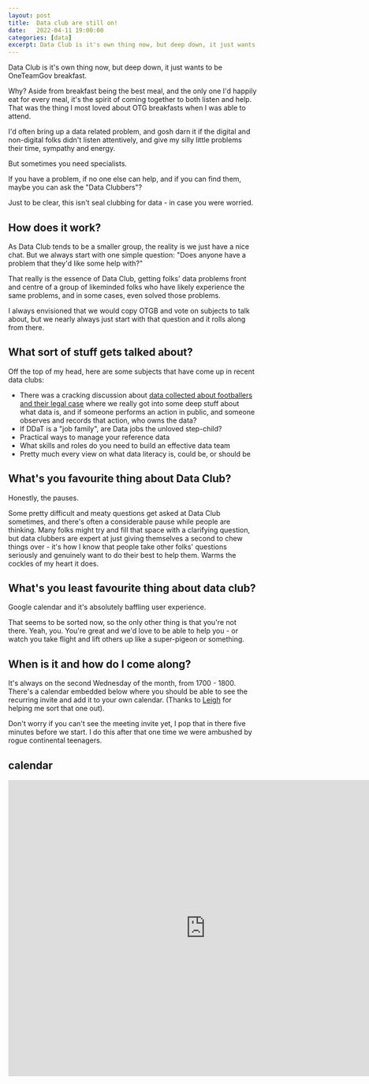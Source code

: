 ```yaml
---
layout: post
title:  Data club are still on!
date:   2022-04-11 19:00:00
categories: [data]
excerpt: Data Club is it's own thing now, but deep down, it just wants to be OneTeamGov breakfast.
---
```


Data Club is it's own thing now, but deep down, it just wants to be OneTeamGov breakfast.

Why? Aside from breakfast being the best meal, and the only one I'd happily eat for every meal, it's the spirit of coming together to both listen and help. That was the thing I most loved about OTG breakfasts when I was able to attend.

I'd often bring up a data related problem, and gosh darn it if the digital and non-digital folks didn't listen attentively, and give my silly little problems their time, sympathy and energy.

But sometimes you need specialists.

If you have a problem, if no one else can help, and if you can find them, maybe you can ask the "Data Clubbers"?

Just to be clear, this isn't seal clubbing for data - in case you were worried.

## How does it work?

As Data Club tends to be a smaller group, the reality is we just have a nice chat. But we always start with one simple question: "Does anyone have a problem that they'd like some help with?"

That really is the essence of Data Club, getting folks' data problems front and centre of a group of likeminded folks who have likely experience the same problems, and in some cases, even solved those problems.

I always envisioned that we would copy OTGB and vote on subjects to talk about, but we nearly always just start with that question and it rolls along from there.

## What sort of stuff gets talked about?

Off the top of my head, here are some subjects that have come up in recent data clubs:

-  There was a cracking discussion about [data collected about footballers and their legal case](https://www.bbc.co.uk/news/uk-wales-58873132) where we really got into some deep stuff about what data is, and if someone performs an action in public, and someone observes and records that action, who owns the data?
-  If DDaT is a "job family", are Data jobs the unloved step-child?
-  Practical ways to manage your reference data
-  What skills and roles do you need to build an effective data team
-  Pretty much every view on what data literacy is, could be, or should be

## What's you favourite thing about Data Club?

Honestly, the pauses.

Some pretty difficult and meaty questions get asked at Data Club sometimes, and there's often a considerable pause while people are thinking. Many folks might try and fill that space with a clarifying question, but data clubbers are expert at just giving themselves a second to chew things over - it's how I know that people take other folks' questions seriously and genuinely want to do their best to help them. Warms the cockles of my heart it does.

## What's you least favourite thing about data club?

Google calendar and it's absolutely baffling user experience.

That seems to be sorted now, so the only other thing is that you're not there. Yeah, you. You're great and we'd love to be able to help you - or watch you take flight and lift others up like a super-pigeon or something.

## When is it and how do I come along?

It's always on the second Wednesday of the month, from 1700 - 1800. There's a calendar embedded below where you should be able to see the recurring invite and add it to your own calendar. (Thanks to [Leigh](https://twitter.com/ldodds) for helping me sort that one out).

Don't worry if you can't see the meeting invite yet, I pop that in there five minutes before we start. I do this after that one time we were ambushed by rogue continental teenagers.

## calendar

<iframe src="https://calendar.google.com/calendar/embed?src=fp7mrdqhb8ps9fjcomvfdb0atc%40group.calendar.google.com&ctz=Europe%2FLondon" style="border: 0" width="800" height="600" frameborder="0" scrolling="no"></iframe>
